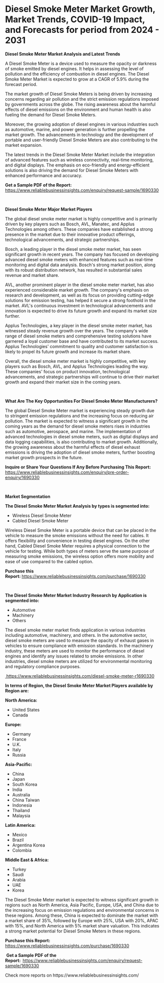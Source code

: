 <p><h1>Diesel Smoke Meter Market Growth, Market Trends, COVID-19 Impact, and Forecasts for period from 2024 - 2031</h1></p><p><strong>Diesel Smoke Meter Market Analysis and Latest Trends</strong></p>
<p><p>A Diesel Smoke Meter is a device used to measure the opacity or darkness of smoke emitted by diesel engines. It helps in assessing the level of pollution and the efficiency of combustion in diesel engines. The Diesel Smoke Meter Market is expected to grow at a CAGR of 5.9% during the forecast period. </p><p>The market growth of Diesel Smoke Meters is being driven by increasing concerns regarding air pollution and the strict emission regulations imposed by governments across the globe. The rising awareness about the harmful effects of diesel emissions on the environment and human health is also fueling the demand for Diesel Smoke Meters.</p><p>Moreover, the growing adoption of diesel engines in various industries such as automotive, marine, and power generation is further propelling the market growth. The advancements in technology and the development of portable and user-friendly Diesel Smoke Meters are also contributing to the market expansion.</p><p>The latest trends in the Diesel Smoke Meter Market include the integration of advanced features such as wireless connectivity, real-time monitoring, and digital displays. The emphasis on eco-friendly and energy-efficient solutions is also driving the demand for Diesel Smoke Meters with enhanced performance and accuracy.</p></p>
<p><strong>Get a Sample PDF of the Report:&nbsp;</strong> <a href="https://www.reliablebusinessinsights.com/enquiry/request-sample/1690330">https://www.reliablebusinessinsights.com/enquiry/request-sample/1690330</a></p>
<p>&nbsp;</p>
<p><strong>Diesel Smoke Meter Major Market Players</strong></p>
<p><p>The global diesel smoke meter market is highly competitive and is primarily driven by key players such as Bosch, AVL, Manatec, and Applus Technologies among others. These companies have established a strong presence in the market due to their innovative product offerings, technological advancements, and strategic partnerships.</p><p>Bosch, a leading player in the diesel smoke meter market, has seen significant growth in recent years. The company has focused on developing advanced diesel smoke meters with enhanced features such as real-time monitoring and digital data analysis. Bosch's strong market position, along with its robust distribution network, has resulted in substantial sales revenue and market share.</p><p>AVL, another prominent player in the diesel smoke meter market, has also experienced considerable market growth. The company's emphasis on research and development, as well as its focus on providing cutting-edge solutions for emission testing, has helped it secure a strong foothold in the market. AVL's continuous investment in technological advancements and innovation is expected to drive its future growth and expand its market size further.</p><p>Applus Technologies, a key player in the diesel smoke meter market, has witnessed steady revenue growth over the years. The company's wide range of diesel smoke meters and comprehensive testing solutions have garnered a loyal customer base and have contributed to its market success. Applus Technologies' commitment to quality and customer satisfaction is likely to propel its future growth and increase its market share.</p><p>Overall, the diesel smoke meter market is highly competitive, with key players such as Bosch, AVL, and Applus Technologies leading the way. These companies' focus on product innovation, technological advancements, and strategic partnerships will continue to drive their market growth and expand their market size in the coming years.</p></p>
<p>&nbsp;</p>
<p><strong>What Are The Key Opportunities For Diesel Smoke Meter Manufacturers?</strong></p>
<p><p>The global Diesel Smoke Meter market is experiencing steady growth due to stringent emission regulations and the increasing focus on reducing air pollution. The market is expected to witness a significant growth in the coming years as the demand for diesel smoke meters rises in industries such as automotive, aerospace, and marine. The implementation of advanced technologies in diesel smoke meters, such as digital displays and data logging capabilities, is also contributing to market growth. Additionally, the growing awareness about the harmful effects of diesel exhaust emissions is driving the adoption of diesel smoke meters, further boosting market growth prospects in the future.</p></p>
<p><strong>Inquire or Share Your Questions If Any Before Purchasing This Report:</strong> <a href="https://www.reliablebusinessinsights.com/enquiry/pre-order-enquiry/1690330">https://www.reliablebusinessinsights.com/enquiry/pre-order-enquiry/1690330</a></p>
<p>&nbsp;</p>
<p><strong>Market Segmentation</strong></p>
<p><strong>The Diesel Smoke Meter Market Analysis by types is segmented into:</strong></p>
<p><ul><li>Wireless Diesel Smoke Meter</li><li>Cabled Diesel Smoke Meter</li></ul></p>
<p><p>Wireless Diesel Smoke Meter is a portable device that can be placed in the vehicle to measure the smoke emissions without the need for cables. It offers flexibility and convenience in testing diesel engines. On the other hand, Cabled Diesel Smoke Meter requires a physical connection to the vehicle for testing. While both types of meters serve the same purpose of measuring smoke emissions, the wireless option offers more mobility and ease of use compared to the cabled option.</p></p>
<p><strong>Purchase this Report:&nbsp;</strong><a href="https://www.reliablebusinessinsights.com/purchase/1690330">https://www.reliablebusinessinsights.com/purchase/1690330</a></p>
<p>&nbsp;</p>
<p><strong>The Diesel Smoke Meter Market Industry Research by Application is segmented into:</strong></p>
<p><ul><li>Automotive</li><li>Machinery</li><li>Others</li></ul></p>
<p><p>The diesel smoke meter market finds application in various industries including automotive, machinery, and others. In the automotive sector, diesel smoke meters are used to measure the opacity of exhaust gases in vehicles to ensure compliance with emission standards. In the machinery industry, these meters are used to monitor the performance of diesel engines and identify any issues related to smoke emissions. In other industries, diesel smoke meters are utilized for environmental monitoring and regulatory compliance purposes.</p></p>
<p><a href="https://www.reliablebusinessinsights.com/diesel-smoke-meter-r1690330">&nbsp;https://www.reliablebusinessinsights.com/diesel-smoke-meter-r1690330</a></p>
<p><strong>In terms of Region, the Diesel Smoke Meter Market Players available by Region are:</strong></p>
<p>
    <p> <strong> North America: </strong>
        <ul>
            <li>United States</li>
            <li>Canada</li>
        </ul>
        </p> 
    <p> <strong> Europe: </strong>
        <ul>
            <li>Germany</li>
            <li>France</li>
            <li>U.K.</li>
            <li>Italy</li>
            <li>Russia</li>
        </ul>
        </p> 
    <p> <strong> Asia-Pacific: </strong>
        <ul>
            <li>China</li>
            <li>Japan</li>
            <li>South Korea</li>
            <li>India</li>
            <li>Australia</li>
            <li>China Taiwan</li>
            <li>Indonesia</li>
            <li>Thailand</li>
            <li>Malaysia</li>
        </ul>
        </p> 
    <p> <strong> Latin America: </strong>
        <ul>
            <li>Mexico</li>
            <li>Brazil</li>
            <li>Argentina Korea</li>
            <li>Colombia</li>
        </ul>
        </p> 
    <p> <strong> Middle East & Africa: </strong>
        <ul>
            <li>Turkey</li>
            <li>Saudi</li>
            <li>Arabia</li>
            <li>UAE</li>
            <li>Korea</li>
        </ul>
    </p>
    </p>
<p><p>The Diesel Smoke Meter market is expected to witness significant growth in regions such as North America, Asia Pacific, Europe, USA, and China due to the increasing focus on emission regulations and environmental concerns in these regions. Among these, China is expected to dominate the market with a market share of 35%, followed by Europe with 25%, USA with 20%, APAC with 15%, and North America with 5% market share valuation. This indicates a strong market potential for Diesel Smoke Meters in these regions.</p></p>
<p><strong>Purchase this Report: </strong><a href="https://www.reliablebusinessinsights.com/purchase/1690330">https://www.reliablebusinessinsights.com/purchase/1690330</a></p>
<p>&nbsp;<strong>Get a Sample PDF of the Report:&nbsp;&nbsp;</strong><a href="https://www.reliablebusinessinsights.com/enquiry/request-sample/1690330">https://www.reliablebusinessinsights.com/enquiry/request-sample/1690330</a></p>
<p><strong></strong></p>
<p>Check more reports on https://www.reliablebusinessinsights.com/</p>